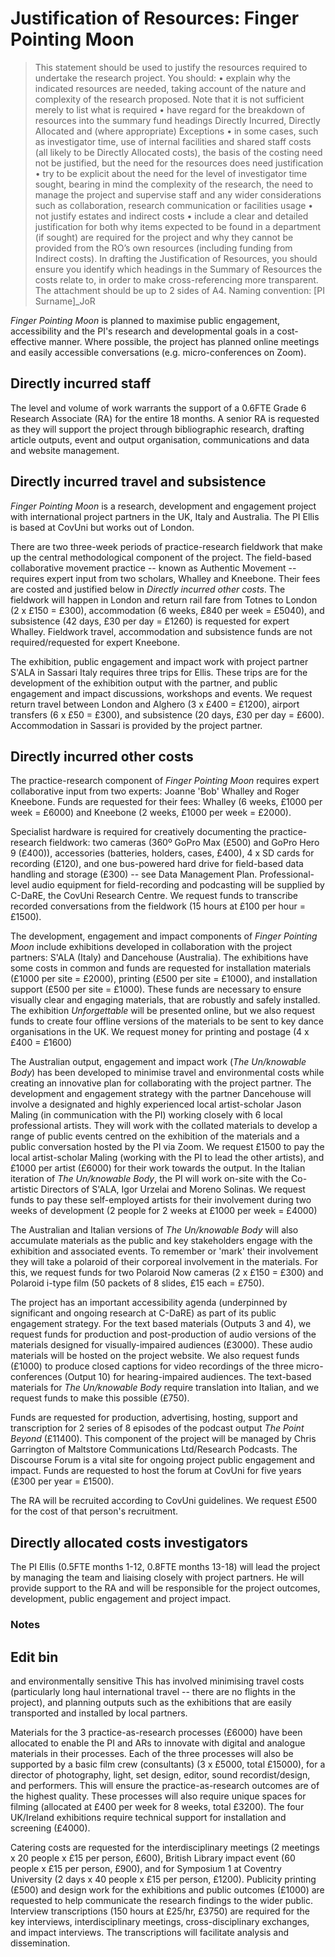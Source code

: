 # Justification of Resources: Finger Pointing Moon

>This statement should be used to justify the resources required to undertake the research project. You should:
• explain why the indicated resources are needed, taking account of the nature and complexity of the research proposed. Note that it is not sufficient merely to list what is required
• have regard for the breakdown of resources into the summary fund headings Directly Incurred, Directly Allocated and (where appropriate) Exceptions
• in some cases, such as investigator time, use of internal facilities and shared staff costs (all likely to be Directly Allocated costs), the basis of the costing need not be justified, but the need for the resources does need justification
• try to be explicit about the need for the level of investigator time sought, bearing in mind the complexity of the research, the need to manage the project and supervise staff and any wider considerations such as collaboration, research communication or facilities usage
• not justify estates and indirect costs
• include a clear and detailed justification for both why items expected to be found in a department (if sought) are required for the project and why they cannot be provided from the RO’s own resources (including funding from Indirect costs).
In drafting the Justification of Resources, you should ensure you identify which headings in the Summary of Resources the costs relate to, in order to make cross-referencing more transparent.
The attachment should be up to 2 sides of A4. Naming convention: [PI Surname]_JoR

_Finger Pointing Moon_ is planned to maximise public engagement, accessibility and the PI's research and developmental goals in a cost-effective manner. Where possible, the project has planned online meetings and easily accessible conversations (e.g. micro-conferences on Zoom).

## Directly incurred staff

The level and volume of work warrants the support of a 0.6FTE Grade 6 Research Associate (RA) for the entire 18 months. A senior RA is requested as they will support the project through bibliographic research, drafting article outputs, event and output organisation, communications and data and website management.

## Directly incurred travel and subsistence

_Finger Pointing Moon_ is a research, development and engagement project with international project partners in the UK, Italy and Australia. The PI Ellis is based at CovUni but works out of London. 

There are two three-week periods of practice-research fieldwork that make up the central methodological component of the project. The field-based collaborative movement practice -- known as Authentic Movement -- requires expert input from two scholars, Whalley and Kneebone. Their fees are costed and justified below in _Directly incurred other costs_. The fieldwork will happen in London and return rail fare from Totnes to London (2 x £150 = £300), accommodation (6 weeks, £840 per week = £5040), and subsistence (42 days, £30 per day = £1260) is requested for expert Whalley. Fieldwork travel, accommodation and subsistence funds are not required/requested for expert Kneebone.

The exhibition, public engagement and impact work with project partner S'ALA in Sassari Italy requires three trips for Ellis. These trips are for the development of the exhibition output with the partner, and public engagement and impact discussions, workshops and events. We request return travel between London and Alghero (3 x £400 = £1200), airport transfers (6 x £50 = £300), and subsistence (20 days, £30 per day = £600). Accommodation in Sassari is provided by the project partner.

## Directly incurred other costs

The practice-research component of _Finger Pointing Moon_ requires expert collaborative input from two experts: Joanne 'Bob' Whalley and Roger Kneebone. Funds are requested for their fees: Whalley (6 weeks, £1000 per week = £6000) and Kneebone (2 weeks, £1000 per week = £2000). 

Specialist hardware is required for creatively documenting the practice-research fieldwork: two cameras (360º GoPro Max (£500) and GoPro Hero 9 (£400)), accessories (batteries, holders, cases, £400), 4 x SD cards for recording (£120), and one bus-powered hard drive for field-based data handling and storage (£300) -- see Data Management Plan. Professional-level audio equipment for field-recording and podcasting will be supplied by C-DaRE, the CovUni Research Centre. We request funds to transcribe recorded conversations from the fieldwork (15 hours at £100 per hour = £1500).

The development, engagement and impact components of _Finger Pointing Moon_ include exhibitions developed in collaboration with the project partners: S'ALA (Italy) and Dancehouse (Australia). The exhibitions have some costs in common and funds are requested for installation materials (£1000 per site = £2000), printing (£500 per site = £1000), and installation support (£500 per site = £1000). These funds are necessary to ensure visually clear and engaging materials, that are robustly and safely installed. The exhibition _Unforgettable_ will be presented online, but we also request funds to create four offline versions of the materials to be sent to key dance organisations in the UK. We request money for printing and postage (4 x £400 = £1600)

The Australian output, engagement and impact work (_The Un/knowable Body_) has been developed to minimise travel and environmental costs while creating an innovative plan for collaborating with the project partner. The development and engagement strategy with the partner Dancehouse will involve a designated and highly experienced local artist-scholar Jason Maling (in communication with the PI) working closely with 6 local professional artists. They will work with the collated materials to develop a range of public events centred on the exhibition of the materials and a public conversation hosted by the PI via Zoom. We request £1500 to pay the local artist-scholar Maling (working with the PI to lead the other artists), and £1000 per artist (£6000) for their work towards the output. In the Italian iteration of _The Un/knowable Body_, the PI will work on-site with the Co-artistic Directors of S'ALA, Igor Urzelai and Moreno Solinas. We request funds to pay these self-employed artists for their involvement during two weeks of development (2 people for 2 weeks at £1000 per week = £4000)

The Australian and Italian versions of _The Un/knowable Body_ will also accumulate materials as the public and key stakeholders engage with the exhibition and associated events. To remember or 'mark' their involvement they will take a polaroid of their corporeal involvement in the materials. For this, we request funds for two Polaroid Now cameras (2 x £150 = £300) and Polaroid i-type film (50 packets of 8 slides, £15 each = £750).

The project has an important accessibility agenda (underpinned by significant and ongoing research at C-DaRE) as part of its public engagement strategy. For the text based materials (Outputs 3 and 4), we request funds for production and post-production of audio versions of the materials designed for visually-impaired audiences (£3000). These audio materials will be hosted on the project website. We also request funds (£1000) to produce closed captions for video recordings of the three micro-conferences (Output 10) for hearing-impaired audiences. The text-based materials for _The Un/knowable Body_ require translation into Italian, and we request funds to make this possible (£750).

Funds are requested for production, advertising, hosting, support and transcription for 2 series of 8 episodes of the podcast output _The Point Beyond_ (£11400). This component of the project will be managed by Chris Garrington of Maltstore Communications Ltd/Research Podcasts. The Discourse Forum is a vital site for ongoing project public engagement and impact. Funds are requested to host the forum at CovUni for five years (£300 per year = £1500).

The RA will be recruited according to CovUni guidelines. We request £500 for the cost of that person's recruitment. 

## Directly allocated costs investigators

The PI Ellis (0.5FTE months 1-12, 0.8FTE months 13-18) will lead the project by managing the team and liaising closely with project partners. He will provide support to the RA and will be responsible for the project outcomes, development, public engagement and project impact.  

### Notes 



## Edit bin

and environmentally sensitive This has involved minimising travel costs (particularly long haul international travel -- there are no flights in the project), and planning outputs such as the exhibitions that are easily transported and installed by local partners. 

Materials for the 3 practice-as-research processes (£6000) have been allocated to enable the PI and ARs to innovate with digital and analogue materials in their processes. Each of the three processes will also be supported by a basic film crew (consultants) (3 x £5000, total £15000), for a director of photography, light, set design, editor, sound recordist/design, and performers. This will ensure the practice-as-research outcomes are of the highest quality. These processes will also require unique spaces for filming (allocated at £400 per week for 8 weeks, total £3200). The four UK/Ireland exhibitions require technical support for installation and screening (£4000). 

Catering costs are requested for the interdisciplinary meetings (2 meetings x 20 people x £15 per person, £600), British Library impact event (60 people x £15 per person, £900), and for Symposium 1 at Coventry University (2 days x 40 people x £15 per person, £1200). Publicity printing (£500) and design work for the exhibitions and public outcomes (£1000) are requested to help communicate the research findings to the wider public. Interview transcriptions (150 hours at £25/hr, £3750) are required for the key interviews, interdisciplinary meetings, cross-disciplinary exchanges, and impact interviews. The transcriptions will facilitate analysis and dissemination.


